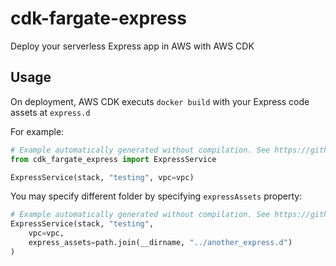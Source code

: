 # cdk-fargate-express

Deploy your serverless Express app in AWS with AWS CDK

## Usage

On deployment, AWS CDK executs `docker build` with your Express code assets at `express.d`

For example:

```python
# Example automatically generated without compilation. See https://github.com/aws/jsii/issues/826
from cdk_fargate_express import ExpressService

ExpressService(stack, "testing", vpc=vpc)
```

You may specify different folder by specifying `expressAssets` property:

```python
# Example automatically generated without compilation. See https://github.com/aws/jsii/issues/826
ExpressService(stack, "testing",
    vpc=vpc,
    express_assets=path.join(__dirname, "../another_express.d")
)
```
